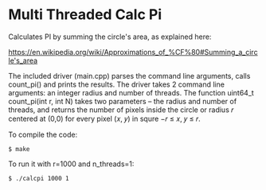# Multi Threaded Calc Pi

Calculates PI by summing the circle's area, as explained here:

https://en.wikipedia.org/wiki/Approximations_of_%CF%80#Summing_a_circle's_area

The included driver (main.cpp) parses the command line arguments, calls count_pi() and prints the results. The driver takes 2 command line arguments: an integer radius and number of threads. The function uint64_t count_pi(int r, int N) takes two parameters – the radius and number of threads, and returns the number of pixels inside the circle or radius 𝑟 centered at (0,0) for every pixel (𝑥, 𝑦) in squre −𝑟 ≤ 𝑥, 𝑦 ≤ 𝑟.

To compile the code:
```
$ make
```

To run it with r=1000 and n_threads=1:
```
$ ./calcpi 1000 1
```

